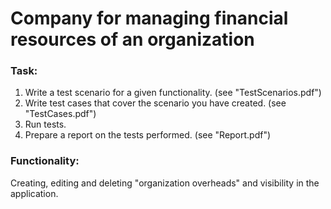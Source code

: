# Company for managing financial resources of an organization

### Task:
1. Write a test scenario for a given functionality. (see "TestScenarios.pdf")
2. Write test cases that cover the scenario you have created. (see "TestCases.pdf")
3. Run tests.
4. Prepare a report on the tests performed. (see "Report.pdf")

### Functionality:
Creating, editing and deleting "organization overheads" and visibility in the application.